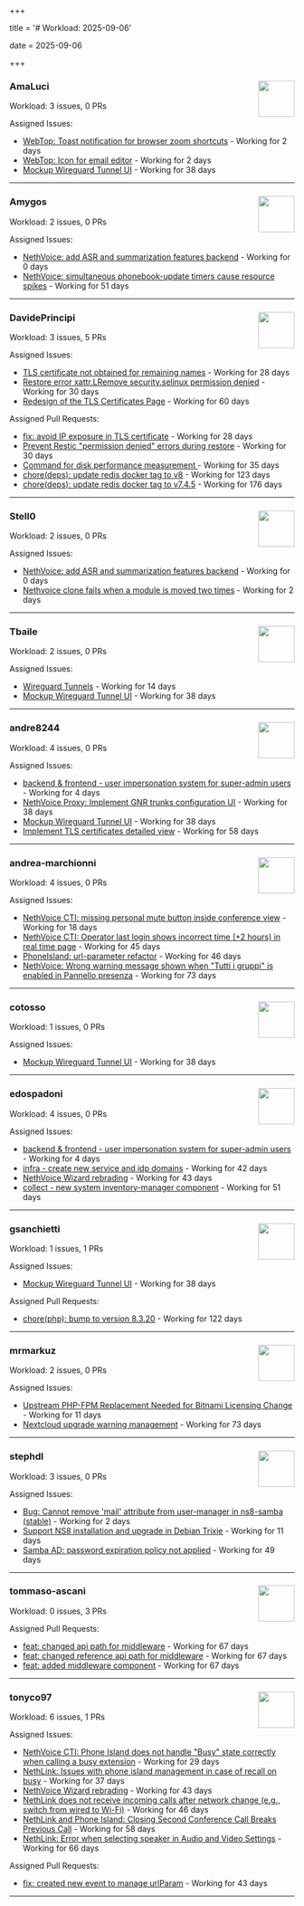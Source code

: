+++

title = '# Workload: 2025-09-06'

date = 2025-09-06

+++

### AmaLuci <img src='https://avatars.githubusercontent.com/u/166636295?v=4&s=64' width='64' height='64' style='float:right;' /> ###
Workload: 3 issues, 0 PRs


Assigned Issues:
- [WebTop: Toast notification for browser zoom shortcuts](https://github.com/NethServer/dev/issues/7615) - Working for 2 days
- [WebTop: Icon for email editor](https://github.com/NethServer/dev/issues/7614) - Working for 2 days
- [Mockup Wireguard Tunnel UI](https://github.com/NethServer/nethsecurity/issues/1321) - Working for 38 days
---

### Amygos <img src='https://avatars.githubusercontent.com/u/510232?v=4&s=64' width='64' height='64' style='float:right;' /> ###
Workload: 2 issues, 0 PRs


Assigned Issues:
- [NethVoice: add ASR and summarization features backend](https://github.com/NethServer/dev/issues/7618) - Working for 0 days
- [NethVoice: simultaneous phonebook-update timers cause resource spikes](https://github.com/NethServer/dev/issues/7555) - Working for 51 days
---

### DavidePrincipi <img src='https://avatars.githubusercontent.com/u/2920838?v=4&s=64' width='64' height='64' style='float:right;' /> ###
Workload: 3 issues, 5 PRs


Assigned Issues:
- [TLS certificate not obtained for remaining names](https://github.com/NethServer/dev/issues/7601) - Working for 28 days
- [Restore error xattr.LRemove security.selinux permission denied](https://github.com/NethServer/dev/issues/7598) - Working for 30 days
- [Redesign of the TLS Certificates Page](https://github.com/NethServer/dev/issues/7544) - Working for 60 days

Assigned Pull Requests:
- [fix: avoid IP exposure in TLS certificate](https://github.com/NethServer/ns8-traefik/pull/104) - Working for 28 days
- [Prevent Restic "permission denied" errors during restore](https://github.com/NethServer/ns8-core/pull/920) - Working for 30 days
- [Command for disk performance measurement ](https://github.com/NethServer/ns8-core/pull/915) - Working for 35 days
- [chore(deps): update redis docker tag to v8](https://github.com/NethServer/ns8-core/pull/874) - Working for 123 days
- [chore(deps): update redis docker tag to v7.4.5](https://github.com/NethServer/ns8-core/pull/830) - Working for 176 days
---

### Stell0 <img src='https://avatars.githubusercontent.com/u/4547897?v=4&s=64' width='64' height='64' style='float:right;' /> ###
Workload: 2 issues, 0 PRs


Assigned Issues:
- [NethVoice: add ASR and summarization features backend](https://github.com/NethServer/dev/issues/7618) - Working for 0 days
- [Nethvoice clone fails when a module is moved two times](https://github.com/NethServer/dev/issues/7616) - Working for 2 days
---

### Tbaile <img src='https://avatars.githubusercontent.com/u/8052641?v=4&s=64' width='64' height='64' style='float:right;' /> ###
Workload: 2 issues, 0 PRs


Assigned Issues:
- [Wireguard Tunnels](https://github.com/NethServer/nethsecurity/issues/1352) - Working for 14 days
- [Mockup Wireguard Tunnel UI](https://github.com/NethServer/nethsecurity/issues/1321) - Working for 38 days
---

### andre8244 <img src='https://avatars.githubusercontent.com/u/4612169?v=4&s=64' width='64' height='64' style='float:right;' /> ###
Workload: 4 issues, 0 PRs


Assigned Issues:
- [backend & frontend - user impersonation system for super-admin users](https://github.com/NethServer/my/issues/20) - Working for 4 days
- [NethVoice Proxy: Implement GNR trunks configuration UI](https://github.com/NethServer/dev/issues/7578) - Working for 38 days
- [Mockup Wireguard Tunnel UI](https://github.com/NethServer/nethsecurity/issues/1321) - Working for 38 days
- [Implement TLS certificates detailed view](https://github.com/NethServer/dev/issues/7548) - Working for 58 days
---

### andrea-marchionni <img src='https://avatars.githubusercontent.com/u/6448460?v=4&s=64' width='64' height='64' style='float:right;' /> ###
Workload: 4 issues, 0 PRs


Assigned Issues:
- [NethVoice CTI: missing personal mute button inside conference view](https://github.com/NethServer/dev/issues/7603) - Working for 18 days
- [NethVoice CTI: Operator last login shows incorrect time (+2 hours) in real time page](https://github.com/NethServer/dev/issues/7565) - Working for 45 days
- [PhoneIsland: url-parameter refactor](https://github.com/NethServer/dev/issues/7559) - Working for 46 days
- [NethVoice: Wrong warning message shown when "Tutti i gruppi" is enabled in Pannello presenza](https://github.com/NethServer/dev/issues/7523) - Working for 73 days
---

### cotosso <img src='https://avatars.githubusercontent.com/u/7226896?v=4&s=64' width='64' height='64' style='float:right;' /> ###
Workload: 1 issues, 0 PRs


Assigned Issues:
- [Mockup Wireguard Tunnel UI](https://github.com/NethServer/nethsecurity/issues/1321) - Working for 38 days
---

### edospadoni <img src='https://avatars.githubusercontent.com/u/6152486?v=4&s=64' width='64' height='64' style='float:right;' /> ###
Workload: 4 issues, 0 PRs


Assigned Issues:
- [backend & frontend - user impersonation system for super-admin users](https://github.com/NethServer/my/issues/20) - Working for 4 days
- [infra - create new service and idp domains](https://github.com/NethServer/my/issues/9) - Working for 42 days
- [NethVoice Wizard rebrading](https://github.com/NethServer/dev/issues/7571) - Working for 43 days
- [collect - new system inventory-manager component](https://github.com/NethServer/my/issues/7) - Working for 51 days
---

### gsanchietti <img src='https://avatars.githubusercontent.com/u/804596?v=4&s=64' width='64' height='64' style='float:right;' /> ###
Workload: 1 issues, 1 PRs


Assigned Issues:
- [Mockup Wireguard Tunnel UI](https://github.com/NethServer/nethsecurity/issues/1321) - Working for 38 days

Assigned Pull Requests:
- [chore(php): bump to version 8.3.20](https://github.com/NethServer/ns8-webtop/pull/120) - Working for 122 days
---

### mrmarkuz <img src='https://avatars.githubusercontent.com/u/31746411?v=4&s=64' width='64' height='64' style='float:right;' /> ###
Workload: 2 issues, 0 PRs


Assigned Issues:
- [Upstream PHP-FPM Replacement Needed for Bitnami Licensing Change](https://github.com/NethServer/dev/issues/7610) - Working for 11 days
- [Nextcloud upgrade warning management](https://github.com/NethServer/dev/issues/7522) - Working for 73 days
---

### stephdl <img src='https://avatars.githubusercontent.com/u/3164851?v=4&s=64' width='64' height='64' style='float:right;' /> ###
Workload: 3 issues, 0 PRs


Assigned Issues:
- [Bug: Cannot remove 'mail' attribute from user-manager in ns8-samba (stable)](https://github.com/NethServer/dev/issues/7613) - Working for 2 days
- [Support NS8 installation and upgrade in Debian Trixie](https://github.com/NethServer/dev/issues/7608) - Working for 11 days
- [Samba AD: password expiration policy not applied](https://github.com/NethServer/dev/issues/7558) - Working for 49 days
---

### tommaso-ascani <img src='https://avatars.githubusercontent.com/u/31596042?v=4&s=64' width='64' height='64' style='float:right;' /> ###
Workload: 0 issues, 3 PRs


Assigned Pull Requests:
- [feat: changed api path for middleware](https://github.com/nethesis/nethvoice-cti/pull/317) - Working for 67 days
- [feat: changed reference api path for middleware](https://github.com/nethesis/phone-island/pull/103) - Working for 67 days
- [feat: added middleware component](https://github.com/nethesis/ns8-nethvoice/pull/493) - Working for 67 days
---

### tonyco97 <img src='https://avatars.githubusercontent.com/u/36625268?v=4&s=64' width='64' height='64' style='float:right;' /> ###
Workload: 6 issues, 1 PRs


Assigned Issues:
- [NethVoice CTI: Phone Island does not handle "Busy" state correctly when calling a busy extension](https://github.com/NethServer/dev/issues/7599) - Working for 29 days
- [NethLink: Issues with phone island management in case of recall on busy](https://github.com/NethServer/dev/issues/7579) - Working for 37 days
- [NethVoice Wizard rebrading](https://github.com/NethServer/dev/issues/7571) - Working for 43 days
- [NethLink does not receive incoming calls after network change (e.g., switch from wired to Wi-Fi)](https://github.com/NethServer/dev/issues/7561) - Working for 46 days
- [NethLink and Phone Island: Closing Second Conference Call Breaks Previous Call](https://github.com/NethServer/dev/issues/7550) - Working for 58 days
- [NethLink: Error when selecting speaker in Audio and Video Settings](https://github.com/NethServer/dev/issues/7538) - Working for 66 days

Assigned Pull Requests:
- [fix: created new event to manage urlParam](https://github.com/NethServer/nethlink/pull/69) - Working for 43 days
---

